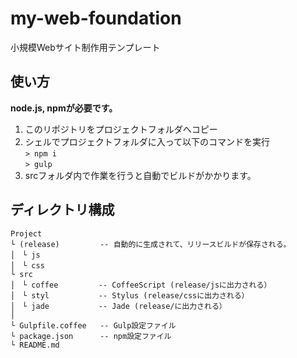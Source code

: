 # my-web-foundation
小規模Webサイト制作用テンプレート

## 使い方
**node.js, npmが必要です。**

1. このリポジトリをプロジェクトフォルダへコピー
2. シェルでプロジェクトフォルダに入って以下のコマンドを実行  
  `> npm i`  
  `> gulp`
3. srcフォルダ内で作業を行うと自動でビルドがかかります。

## ディレクトリ構成
```
Project
└ (release)         -- 自動的に生成されて、リリースビルドが保存される。
│　└ js
│　└ css
└ src
│　└ coffee         -- CoffeeScript (release/jsに出力される）
│　└ styl           -- Stylus (release/cssに出力される）
│　└ jade           -- Jade (release/に出力される）
│
└ Gulpfile.coffee   -- Gulp設定ファイル
└ package.json      -- npm設定ファイル
└ README.md
```
